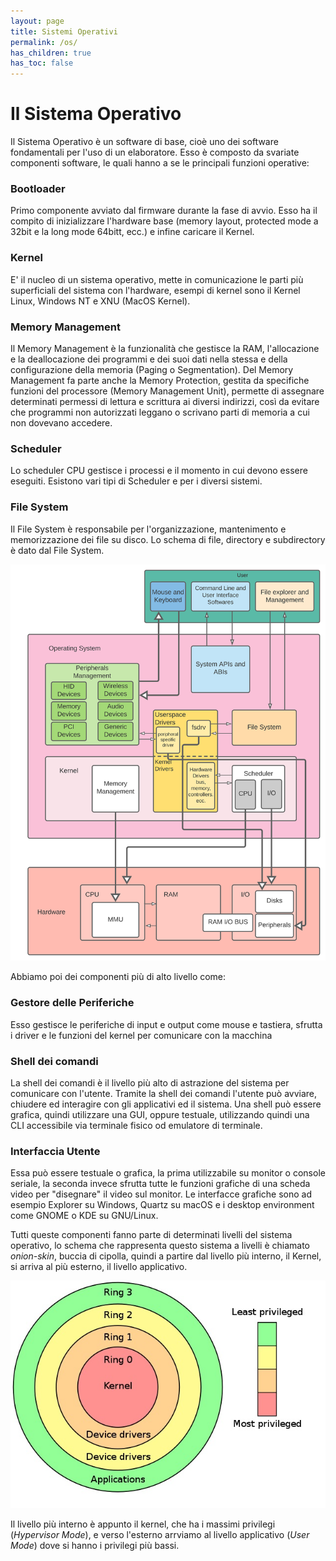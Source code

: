```yaml
---
layout: page
title: Sistemi Operativi
permalink: /os/
has_children: true
has_toc: false
---
```

# Il Sistema Operativo

Il Sistema Operativo è un software di base, cioè uno dei software fondamentali per l'uso di un elaboratore. Esso è composto da svariate componenti software, le quali hanno a se le principali funzioni operative:

### Bootloader
Primo componente avviato dal firmware durante la fase di avvio. Esso ha il compito di inizializzare l'hardware base (memory layout, protected mode a 32bit e la long mode 64bitt, ecc.) e infine caricare il Kernel.

### Kernel
E' il nucleo di un sistema operativo, mette in comunicazione le parti più superficiali del sistema con l'hardware, esempi di kernel sono il Kernel Linux, Windows NT e XNU (MacOS Kernel).
  
### Memory Management
Il Memory Management è la funzionalità che gestisce la RAM, l'allocazione e la deallocazione dei programmi e dei suoi dati nella stessa e della configurazione della memoria (Paging o Segmentation). Del Memory Management fa parte anche la Memory Protection, gestita da specifiche funzioni del processore (Memory Management Unit), permette di assegnare determinati permessi di lettura e scrittura ai diversi indirizzi, così da evitare che programmi non autorizzati leggano o scrivano parti di memoria a cui non dovevano accedere.
  
### Scheduler
Lo scheduler CPU gestisce i processi e il momento in cui devono essere eseguiti. Esistono vari tipi di Scheduler e per i diversi sistemi.
  
### File System
Il File System è responsabile per l'organizzazione, mantenimento e memorizzazione dei file su disco. Lo schema di file, directory e subdirectory è dato dal File System.

![os](/assets/images/operating_systems.svg) 

Abbiamo poi dei componenti più di alto livello come:

### Gestore delle Periferiche
Esso gestisce le periferiche di input e output come mouse e tastiera, sfrutta i driver e le funzioni del kernel per comunicare con la macchina

### Shell dei comandi

La shell dei comandi è il livello più alto di astrazione del sistema per comunicare con l'utente. Tramite la shell dei comandi l'utente può avviare, chiudere ed interagire con gli applicativi ed il sistema. Una shell può essere grafica, quindi utilizzare una GUI, oppure testuale, utilizzando quindi una CLI accessibile via terminale fisico od emulatore di terminale.

### Interfaccia Utente
Essa può essere testuale o grafica, la prima utilizzabile su monitor o console seriale, la seconda invece sfrutta tutte le funzioni grafiche di una scheda video per "disegnare" il video sul monitor. Le interfacce grafiche sono ad esempio Explorer su Windows, Quartz su macOS e i desktop environment come GNOME o KDE su GNU/Linux.

Tutti queste componenti fanno parte di determinati livelli del sistema operativo, lo schema che rappresenta questo sistema a livelli è chiamato _onion-skin_, buccia di cipolla, quindi a partire dal livello più interno, il Kernel, si arriva al più esterno, il livello applicativo.

![onionskin](assets/images/onionskingarch.jpg)

Il livello più interno è appunto il kernel, che ha i massimi privilegi (_Hypervisor Mode_), e verso l'esterno arrviamo al livello applicativo (_User Mode_) dove si hanno i privilegi più bassi.